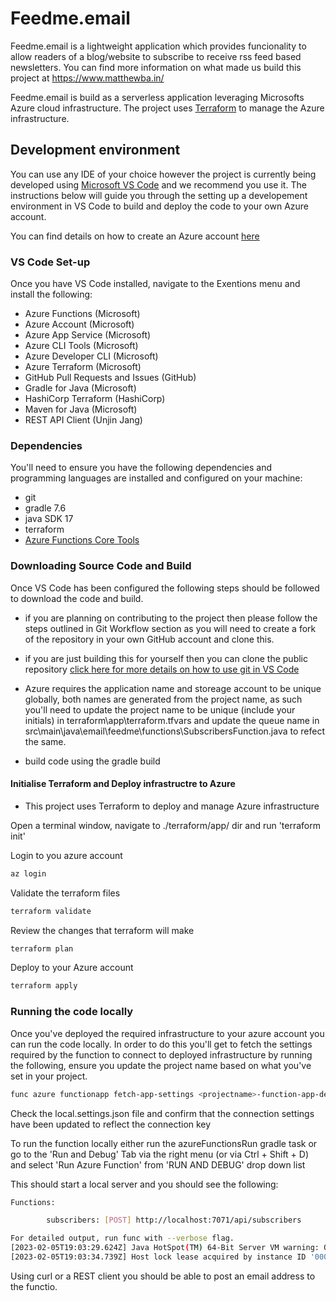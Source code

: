 # Feedme.email

Feedme.email is a lightweight application which provides funcionality to allow readers of a blog/website to subscribe to receive rss feed based newsletters. You can find more information on what made us build this project at https://www.matthewba.in/

Feedme.email is build as a serverless application leveraging Microsofts Azure cloud infrastructure. The project uses [Terraform](https://www.terraform.io/) to manage the Azure infrastructure.
 

## Development environment

You can use any IDE of your choice however the project is currently being developed using [Microsoft VS Code](https://code.visualstudio.com/) and we recommend you use it. The instructions below will guide you through the setting up a developement environment in VS Code to build and deploy the code to your own Azure account.

You can find details on how to create an Azure account [here](https://azure.microsoft.com/en-gb/free/)

### VS Code Set-up
Once you have VS Code installed, navigate to the Exentions menu and install the following:
- Azure Functions (Microsoft)    
- Azure Account (Microsoft)
- Azure App Service (Microsoft)
- Azure CLI Tools (Microsoft)
- Azure Developer CLI (Microsoft)
- Azure Terraform (Microsoft)
- GitHub Pull Requests and Issues (GitHub)
- Gradle for Java (Microsoft)
- HashiCorp Terraform (HashiCorp)
- Maven for Java (Microsoft)
- REST API Client (Unjin Jang)



### Dependencies

You'll need to ensure you have the following dependencies and programming languages are installed and configured on your machine:

- git
- gradle 7.6
- java SDK 17
- terraform
- [Azure Functions Core Tools](https://learn.microsoft.com/en-us/azure/azure-functions/functions-run-local?tabs=v4%2Cwindows%2Ccsharp%2Cportal%2Cbash#install-the-azure-functions-core-tools)


### Downloading Source Code and Build

Once VS Code has been configured the following steps should be followed to download the code and build.

- if you are planning on contributing to the project then please follow the steps outlined in Git Workflow section as you will need to create a fork of the repository in your own GitHub account and clone this.

- if you are just building this for yourself then you can clone the public repository [click here for more details on how to use git in VS Code](https://code.visualstudio.com/docs/sourcecontrol/overview)

- Azure requires the application name and storeage account to be unique globally, both names are generated from the project name, as such you'll need to update the project name to be unique (include your initials) in terraform\app\terraform.tfvars and update the queue name in src\main\java\email\feedme\functions\SubscribersFunction.java to refect the same.

- build code using the gradle build


#### Initialise Terraform and Deploy infrastructre to Azure

- This project uses Terraform to deploy and manage Azure infrastructure

 Open a terminal window, navigate to ./terraform/app/ dir and run 'terraform init'

 Login to you azure account 
```sh
az login
```
Validate the terraform files  
```sh
terraform validate
```
Review the changes that terraform will make 
```sh
terraform plan
```

Deploy to your Azure account 
```sh
terraform apply
```


### Running the code locally

Once you've deployed the required infrastructure to your azure account you can run the code locally. In order to do this you'll get to fetch the settings required by the function to connect to deployed infrastructure by running the following, ensure you update the project name based on what you've set in your project.

```sh
func azure functionapp fetch-app-settings <projectname>-function-app-dev'
```

Check the local.settings.json file and confirm that the connection settings have been updated to reflect the connection key

To run the function locally either run the azureFunctionsRun gradle task or go to the 'Run and Debug' Tab via the right menu (or via Ctrl + Shift + D) and select 'Run Azure Function' from 'RUN AND DEBUG' drop down list

This should start a local server and you should see the following:

```sh
Functions:

        subscribers: [POST] http://localhost:7071/api/subscribers

For detailed output, run func with --verbose flag.
[2023-02-05T19:03:29.624Z] Java HotSpot(TM) 64-Bit Server VM warning: Options -Xverify:none and -noverify were deprecated in JDK 13 and will likely be r[2023-02-05T19:03:30.995Z] Worker process started and initialized.
[2023-02-05T19:03:34.739Z] Host lock lease acquired by instance ID '0000000000000000000000002F3D0C97'.
```
Using curl or a REST client you should be able to post an email address to the functio.